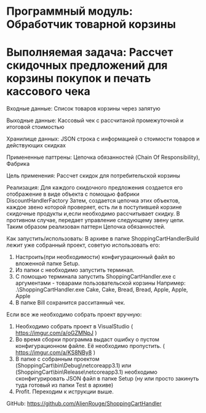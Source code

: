 # Программный модуль: Обработчик товарной корзины
# Выполняемая задача: Рассчет скидочных предложений для корзины покупок и печать кассового чека

Входные данные: Список товаров корзины через запятую

Выходные данные: Кассовый чек с рассчитаной промежуточной и итоговой стоимостью

Хранилище данных: JSON строка с информацией о стоимости товаров и действующих скидках

Примененные паттрены: Цепочка обязанностей (Chain Of Responsibility), Фабрика

Цель применения:
Рассчет скидок для потребительской корзины

Реализация:
Для каждого скидочного предложения создается его отображение в виде объекта с помощью фабрики DiscountHandlerFactory
Затем, создается цепочка этих объектов, каждое звено которой проверяет, есть ли в поступившей корзине скидочные продукты и,если необходимо рассчитывает скидку.
В противном случае, передает управление следующему звену цепи. Таким образом реализован паттерн Цепочка обязанностей.

Как запустить/использовать:
В архиве в папке ShoppingCartHandlerBuild лежит уже собранный проект, советую использовать его:
1. Настроить(при необходимости) конфигурационный файл во вложенной папке Setup.
2. Из папки с необходимо запустить терминал.
3. С помощью терминала запустить ShoppingCartHandler.exe с аргументами - товарами пользовательской корзины
Например: .\ShoppingCartHandler.exe Cake, Cake, Bread, Bread, Apple, Apple, Apple
4. В папке Bill сохранится расситанный чек.

Если все же необходимо собрать проект вручную:
1. Необходимо собрать проект в VisualStudio ( https://imgur.com/a/oGZMNpJ )
2. Во время сборки программа выдаст ошибку о пустом конфигурационном файле. Её необходимо пропустить. ( https://imgur.com/a/KS8NBy8 )
3. В папке с собранным проектом (ShoppingCart\bin\Debug\netcoreapp3.1\) или (ShoppingCart\bin\Release\netcoreapp3.1\) необходимо сконфигурировать JSON файл в папке Setup (ну или просто закинуть туда готовый из папки Test в архиве)
4. Profit. Переходим к иструкции выше.

GitHub: https://github.com/AlienRouge/ShoppingCartHandler
